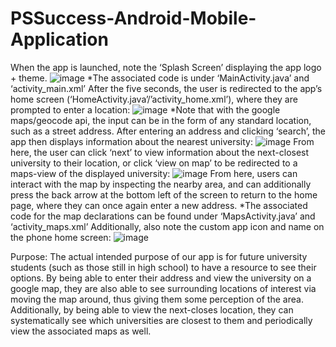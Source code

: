 # PSSuccess-Android-Mobile-Application

When the app is launched, note the ‘Splash Screen’ displaying the app logo + theme.
![image](https://user-images.githubusercontent.com/80646420/228089948-a3239019-7b28-4a0b-8de3-cad99476f2d0.png)
*The associated code is under ‘MainActivity.java’ and ‘activity_main.xml’
After the five seconds, the user is redirected to the app’s home screen (‘HomeActivity.java’/’activity_home.xml’), where they are prompted to enter a location:
![image](https://user-images.githubusercontent.com/80646420/228089970-ad0041c0-addd-4acf-8dc6-84a90a0fa6fe.png)
*Note that with the google maps/geocode api, the input can be in the form of any standard location, such as a street address.
After entering an address and clicking ‘search’, the app then displays information about the nearest university:
![image](https://user-images.githubusercontent.com/80646420/228089986-98f38d54-4f30-47e9-bf3e-a8bd0bf25702.png)
From here, the user can click ‘next’ to view information about the next-closest university to their location, or click ‘view on map’ to be redirected to a maps-view of the displayed university:
![image](https://user-images.githubusercontent.com/80646420/228089999-cc98697e-5250-4d64-9f8c-eec54eb27f10.png)
From here, users can interact with the map by inspecting the nearby area, and can additionally press the back arrow at the bottom left of the screen to return to the home page, where they can once again enter a new address.
*The associated code for the map declarations can be found under ‘MapsActivity.java’ and ‘activity_maps.xml’
Additionally, also note the custom app icon and name on the phone home screen: ![image](https://user-images.githubusercontent.com/80646420/228090031-a30a8151-336a-4ee9-8bf0-c405d924f87b.png)

Purpose:
The actual intended purpose of our app is for future university students (such as those still in high school) to have a resource to see their options. By being able to enter their address and view the university on a google map, they are also able to see surrounding locations of interest via moving the map around, thus giving them some perception of the area. Additionally, by being able to view the next-closes location, they can systematically see which universities are closest to them and periodically view the associated maps as well.
